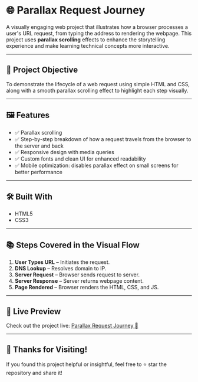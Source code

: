# 🌐 Parallax Request Journey

A visually engaging web project that illustrates how a browser processes a user's URL request, from typing the address to rendering the webpage. This project uses **parallax scrolling** effects to enhance the storytelling experience and make learning technical concepts more interactive.

---

## 🎯 Project Objective

To demonstrate the lifecycle of a web request using simple HTML and CSS, along with a smooth parallax scrolling effect to highlight each step visually.

---

## 🖼️ Features

- ✅ Parallax scrolling 
- ✅ Step-by-step breakdown of how a request travels from the browser to the server and back
- ✅ Responsive design with media queries
- ✅ Custom fonts and clean UI for enhanced readability
- ✅ Mobile optimization: disables parallax effect on small screens for better performance

---

 ## 🛠️ Built With

- HTML5
- CSS3

---

## 📚 Steps Covered in the Visual Flow

1. **User Types URL** – Initiates the request.
2. **DNS Lookup** – Resolves domain to IP.
3. **Server Request** – Browser sends request to server.
4. **Server Response** – Server returns webpage content.
5. **Page Rendered** – Browser renders the HTML, CSS, and JS.

---

## 🔗 Live Preview

Check out the project live: [Parallax Request Journey 🚀](https://buildsbynandini.github.io/parallax-web-request/)  

---

## 🙌 Thanks for Visiting!

If you found this project helpful or insightful, feel free to ⭐ star the repository and share it!
